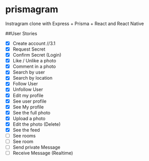 # prismagram
Instragram clone with Express + Prisma +  React and React Native


##User Stories

- [x] Create account //3.1
- [x] Request Secret
- [x] Confirm Secret (Login)
- [x] Like / Unlike a photo
- [x] Comment in a photo
- [x] Search by user
- [x] Search by location
- [x] Follow User
- [x] Unfollow User
- [x] Edit my profile
- [x] See user profile
- [x] See My profile
- [X] See the full photo
- [x] Upload a photo
- [x] Edit the photo (Delete)
- [x] See the feed
- [ ] See rooms
- [ ] See room
- [ ] Send private Message
- [ ] Receive Message (Realtime)
